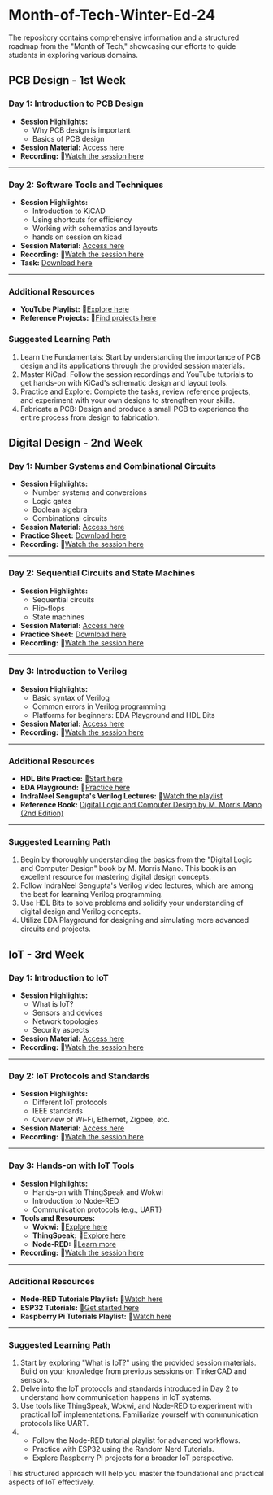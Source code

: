 # Month-of-Tech-Winter-Ed-24
The repository contains comprehensive information and a structured roadmap from the "Month of Tech," showcasing our efforts to guide students in exploring various domains.

## PCB Design - 1st Week

### Day 1: Introduction to PCB Design
- **Session Highlights:**
  - Why PCB design is important
  - Basics of PCB design
- **Session Material:** [Access here](https://github.com/sparkonics/Month-of-Tech-Winter-Ed-24/blob/fc51cde716b9c38ed801bc5c94871610c45b889c/%231%20PCB%20Desgin%20Week/PCB_Desgin_Session_1.pdf)
- **Recording:** 🔗[Watch the session here](https://cciitpatna.sharepoint.com/sites/Sparkonics-24/Shared%20Documents/General/Recordings/Session%20on%20PCB%20Designing-20241209_152010-Meeting%20Recording.mp4?web=1&referrer=Teams.TEAMS-ELECTRON&referrerScenario=MeetingChicletGetLink.view)

---

### Day 2: Software Tools and Techniques
- **Session Highlights:**
  - Introduction to KiCAD
  - Using shortcuts for efficiency
  - Working with schematics and layouts
  - hands on session on kicad
- **Session Material:** [Access here](https://github.com/sparkonics/Month-of-Tech-Winter-Ed-24/blob/83dafab9634f349d7faec240b14ab0cb0a23287b/%231%20PCB%20Desgin%20Week/PCB_Desgin_Session_2.pdf)
- **Recording:** 🔗[Watch the session here](https://cciitpatna.sharepoint.com/sites/Sparkonics-24/Shared%20Documents/General/Recordings/Session%20on%20PCB%20Designing-20241209_152010-Meeting%20Recording.mp4?web=1&referrer=Teams.TEAMS-ELECTRON&referrerScenario=MeetingChicletGetLink.view)
- **Task:** [Download here](https://github.com/sparkonics/Month-of-Tech-Winter-Ed-24/blob/03981ab7512792a97596c5700504a35ad4999051/%231%20PCB%20Desgin%20Week/Task_1.pdf)

---

### Additional Resources
- **YouTube Playlist:** 🔗[Explore here](https://youtube.com/playlist?list=PLmzKTn3f9uzE_H06a-EHa8NRX29HCez9Z&si=DIah27OOOuC0VxI5)
- **Reference Projects:** 🔗[Find projects here](https://devbisme.github.io/RepoRecon/?topic=kicad&filter=&sort=pushed:desc)

### Suggested Learning Path
1. Learn the Fundamentals: Start by understanding the importance of PCB design and its applications through the provided session materials.
2. Master KiCad: Follow the session recordings and YouTube tutorials to get hands-on with KiCad's schematic design and layout tools.
3. Practice and Explore: Complete the tasks, review reference projects, and experiment with your own designs to strengthen your skills.
4. Fabricate a PCB: Design and produce a small PCB to experience the entire process from design to fabrication.

## Digital Design - 2nd Week

### Day 1: Number Systems and Combinational Circuits
- **Session Highlights:**
  - Number systems and conversions
  - Logic gates
  - Boolean algebra
  - Combinational circuits
- **Session Material:** [Access here](https://github.com/sparkonics/Month-of-Tech-Winter-Ed-24/blob/f7bcd51cfc97de3371a0aad79ed8f3322ae9d08e/%232%20Digital%20Desgin%20Week/Digital_Desgin_Day_1.pdf)
- **Practice Sheet:** [Download here](https://github.com/sparkonics/Month-of-Tech-Winter-Ed-24/blob/f7bcd51cfc97de3371a0aad79ed8f3322ae9d08e/%232%20Digital%20Desgin%20Week/Digital_Desgin_Day_1.pdf)
- **Recording:** 🔗[Watch the session here](https://cciitpatna.sharepoint.com/sites/Sparkonics-24/Shared%20Documents/General/Recordings/Meeting%20in%20_General_-20241216_160728-Meeting%20Recording.mp4?web=1&referrer=Teams.TEAMS-ELECTRON&referrerScenario=MeetingChicletGetLink.view)

---

### Day 2: Sequential Circuits and State Machines
- **Session Highlights:**
  - Sequential circuits
  - Flip-flops
  - State machines
- **Session Material:** [Access here](https://github.com/sparkonics/Month-of-Tech-Winter-Ed-24/blob/f7bcd51cfc97de3371a0aad79ed8f3322ae9d08e/%232%20Digital%20Desgin%20Week/Digital_Desgin_Day_2.pdf)
- **Practice Sheet:** [Download here](https://github.com/sparkonics/Month-of-Tech-Winter-Ed-24/blob/f7bcd51cfc97de3371a0aad79ed8f3322ae9d08e/%232%20Digital%20Desgin%20Week/Practice_Sheet_Day_2.pdf)
- **Recording:** 🔗[Watch the session here](https://cciitpatna.sharepoint.com/sites/Sparkonics-24/Shared%20Documents/General/Recordings/General-20241217_150622-Meeting%20Recording.mp4?web=1&referrer=Teams.TEAMS-ELECTRON&referrerScenario=MeetingChicletGetLink.view)

---

### Day 3: Introduction to Verilog
- **Session Highlights:**
  - Basic syntax of Verilog
  - Common errors in Verilog programming
  - Platforms for beginners: EDA Playground and HDL Bits
- **Session Material:** [Access here](https://github.com/sparkonics/Month-of-Tech-Winter-Ed-24/blob/f7bcd51cfc97de3371a0aad79ed8f3322ae9d08e/%232%20Digital%20Desgin%20Week/VerilogIntro_Day_3.pdf)
- **Recording:** 🔗[Watch the session here](https://cciitpatna.sharepoint.com/sites/Sparkonics-24/Shared%20Documents/General/Recordings/Meeting%20in%20_General_-20241219_150411-Meeting%20Recording.mp4?web=1&referrer=Teams.TEAMS-ELECTRON&referrerScenario=MeetingChicletGetLink.view)

---

### Additional Resources
- **HDL Bits Practice:** 🔗[Start here](https://hdlbits.01xz.net/wiki/Problem_sets)
- **EDA Playground:** 🔗[Practice here](https://edaplayground.com/home)
- **IndraNeel Sengupta's Verilog Lectures:** 🔗[Watch the playlist](https://www.youtube.com/playlist?list=PLJ5C_6qdAvBELELTSPgzYkQg3HgclQh-5)
- **Reference Book:** [Digital Logic and Computer Design by M. Morris Mano (2nd Edition)](https://github.com/sparkonics/Month-of-Tech-Winter-Ed-24/blob/f7bcd51cfc97de3371a0aad79ed8f3322ae9d08e/%232%20Digital%20Desgin%20Week/Digital%20Logic%20And%20Computer%20Design%20By%20M.%20Morris%20Mano%20(2nd%20Edition).pdf)

---

### Suggested Learning Path
1. Begin by thoroughly understanding the basics from the "Digital Logic and Computer Design" book by M. Morris Mano. This book is an excellent resource for mastering digital design concepts.
2. Follow IndraNeel Sengupta's Verilog video lectures, which are among the best for learning Verilog programming.
3. Use HDL Bits to solve problems and solidify your understanding of digital design and Verilog concepts.
4. Utilize EDA Playground for designing and simulating more advanced circuits and projects.


## IoT - 3rd Week

### Day 1: Introduction to IoT
- **Session Highlights:**
  - What is IoT?
  - Sensors and devices
  - Network topologies
  - Security aspects
- **Session Material:** [Access here](https://github.com/sparkonics/Month-of-Tech-Winter-Ed-24/blob/c3a449e6d37e74b5d01587ade931f444f8083fe3/%233%20IoT%20Week/IoT_Session_1.pdf)
- **Recording:** 🔗[Watch the session here](https://cciitpatna.sharepoint.com/sites/Sparkonics-24/Shared%20Documents/General/Recordings/iot%20session-20241227_151956-Meeting%20Recording.mp4?web=1&referrer=Teams.TEAMS-ELECTRON&referrerScenario=MeetingChicletGetLink.view)

---

### Day 2: IoT Protocols and Standards
- **Session Highlights:**
  - Different IoT protocols
  - IEEE standards
  - Overview of Wi-Fi, Ethernet, Zigbee, etc.
- **Session Material:** [Access here](https://github.com/sparkonics/Month-of-Tech-Winter-Ed-24/blob/c3a449e6d37e74b5d01587ade931f444f8083fe3/%233%20IoT%20Week/IoT_Session_2.pdf)
- **Recording:** 🔗[Watch the session here](https://cciitpatna.sharepoint.com/sites/Sparkonics-24/Shared%20Documents/General/Recordings/IOT%20session-20241228_153303-Meeting%20Recording.mp4?web=1&referrer=Teams.TEAMS-ELECTRON&referrerScenario=MeetingChicletGetLink.view)

---

### Day 3: Hands-on with IoT Tools
- **Session Highlights:**
  - Hands-on with ThingSpeak and Wokwi
  - Introduction to Node-RED
  - Communication protocols (e.g., UART)
- **Tools and Resources:**
  - **Wokwi:** 🔗[Explore here](https://wokwi.com/)
  - **ThingSpeak:** 🔗[Explore here](https://thingspeak.mathworks.com/)
  - **Node-RED:** 🔗[Learn more](https://nodered.org/docs/)
- **Recording:** 🔗[Watch the session here](https://cciitpatna.sharepoint.com/sites/Sparkonics-24/Shared%20Documents/General/Recordings/iot%20%20session3-20241229_150655-Meeting%20Recording.mp4?web=1&referrer=Teams.TEAMS-ELECTRON&referrerScenario=MeetingChicletGetLink.view)

---

### Additional Resources
- **Node-RED Tutorials Playlist:** 🔗[Watch here](https://www.youtube.com/playlist?list=PLKYvTRORAnx6a9tETvF95o35mykuysuOw)
- **ESP32 Tutorials:** 🔗[Get started here](https://randomnerdtutorials.com/getting-started-with-esp32/)
- **Raspberry Pi Tutorials Playlist:** 🔗[Watch here](https://www.youtube.com/playlist?list=PLLSegLrePWgLzBgQqDJvgZ4ewbpCnuare)

---

### Suggested Learning Path
1.  Start by exploring "What is IoT?" using the provided session materials. Build on your knowledge from previous sessions on TinkerCAD and sensors.
2.  Delve into the IoT protocols and standards introduced in Day 2 to understand how communication happens in IoT systems.
3.  Use tools like ThingSpeak, Wokwi, and Node-RED to experiment with practical IoT implementations. Familiarize yourself with communication protocols like UART.
4. - Follow the Node-RED tutorial playlist for advanced workflows.
   - Practice with ESP32 using the Random Nerd Tutorials.
   - Explore Raspberry Pi projects for a broader IoT perspective.

This structured approach will help you master the foundational and practical aspects of IoT effectively.
